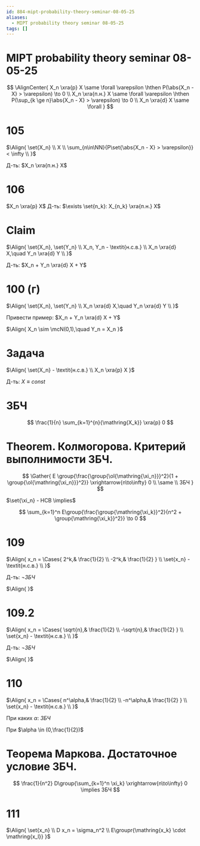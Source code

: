 ```yaml
---
id: 884-mipt-probability-theory-seminar-08-05-25
aliases:
  - MIPT probability theory seminar 08-05-25
tags: []
---
```


# MIPT probability theory seminar 08-05-25

$$
\AlignCenter{
X_n \xra{p} X \same
\forall \varepsilon \hthen P(\abs{X_n - X} > \varepsilon) \to 0 \\
X_n \xra{п.н.} X \same
\forall \varepsilon \hthen P(\sup_{k \ge n}\abs{X_n - X} > \varepsilon) \to 0 \\
X_n \xra{d} X \same
\forall
}
$$

# 105

$\Align{
\set{X_n} \\
X \\
\sum_{n\in\NN}{P\set{\abs{X_n - X} > \varepsilon}} < \infty \\
}$

Д-ть:
$X_n \xra{п.н.} X$

# 106

$X_n \xra{p} X$
Д-ть:
$\exists \set{n_k}: X_{n_k} \xra{п.н.} X$

# Claim

$\Align{
\set{X_n}, \set{Y_n} \\
X_n, Y_n - \textit{н.с.в.} \\
X_n \xra{d} X,\quad Y_n \xra{d} Y \\
}$

Д-ть:
$X_n + Y_n \xra{d} X + Y$

# 100 (г)

$\Align{
\set{X_n}, \set{Y_n} \\
X_n \xra{d} X,\quad Y_n \xra{d} Y \\
}$

Привести пример:
$X_n + Y_n \xra{d} X + Y$

$\Align{
X_n \sim \mcN(0,1),\quad Y_n = X_n
}$

# Задача

$\Align{
\set{X_n} - \textit{н.с.в.} \\
X_n \xra{p} X
}$

Д-ть:
$X \equiv const$

# ЗБЧ

$$
\frac{1}{n} \sum_{k=1}^{n}{\mathring{X_k}} \xra{p} 0
$$

# Theorem. Колмогорова. Критерий выполнимости ЗБЧ.

$$
\Gather{
E \group{\frac{\group{\ol{\mathring{\xi_n}}}^2}{1 + \group{\ol{\mathring{\xi_n}}}^2}}
\xrightarrow{n\to\infty} 0 \\
\same \\
ЗБЧ
}
$$

$\set{\xi_n} - НСВ \implies$

$$
\sum_{k=1}^n E\group{\frac{\group{\mathring{\xi_k}}^2}{n^2 + \group{\mathring{\xi_k}}^2}}
\to 0
$$

# 109

$\Align{
x_n = \Cases{
2^k,& \frac{1}{2} \\
-2^k,& \frac{1}{2}
} \\
\set{x_n} - \textit{н.с.в.} \\
}$

Д-ть:
$\lnot ЗБЧ$

$\Align{
}$

# 109.2

$\Align{
x_n = \Cases{
\sqrt{n},& \frac{1}{2} \\
-\sqrt{n},& \frac{1}{2}
} \\
\set{x_n} - \textit{н.с.в.} \\
}$

Д-ть:
$\lnot ЗБЧ$

$\Align{
}$

# 110

$\Align{
x_n = \Cases{
n^\alpha,& \frac{1}{2} \\
-n^\alpha,& \frac{1}{2}
} \\
\set{x_n} - \textit{н.с.в.} \\
}$

При каких $\alpha$:
$ЗБЧ$

При $\alpha \in (0,\frac{1}{2})$

# Теорема Маркова. Достаточное условие ЗБЧ.

$$
\frac{1}{n^2} D\group{\sum_{k=1}^n \xi_k} \xrightarrow{n\to\infty} 0 \implies ЗБЧ
$$

# 111

$\Align{
\set{x_n} \\
D x_n = \sigma_n^2 \\
E\groupr{\mathring{x_k} \cdot \mathring{x_l}}
}$
